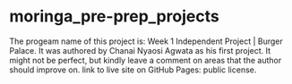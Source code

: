 # moringa_pre-prep_projects
The progeam name of this project is: Week 1 Independent Project | Burger Palace. It was authored by Chanai Nyaosi Agwata as his first project. It might not be perfect, but kindly leave a comment on areas that the author should improve on.
link to live site on GitHub Pages:  public license.
